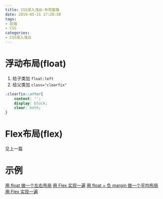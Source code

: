 ```yaml
---
title: CSS深入浅出-布局套路
date: 2019-05-21 17:20:58
tags:
- 前端
- CSS
categories: 
- CSS深入浅出
---
```

# 浮动布局(float)
1. 给子类加 `float:left`
2. 给父类加 `class="clearfix"`
<!--more-->
```css
.clearfix::after{
    content: '';
    display: block;
    clear: both;
}
```
# Flex布局(flex)
见上一篇

# 示例
[用 float 做一个左右布局](http://js.jirengu.com/qujoyicohu/1/edit?html,css,output)
[用 Flex 实现一遍](http://js.jirengu.com/mociwagaye/1/edit?html,css,output)
[用 float + 负 margin 做一个平均布局](http://js.jirengu.com/cuvazaruti/3/edit)
[用 Flex 实现一遍](http://js.jirengu.com/xivas/2/edit?html,css,output)